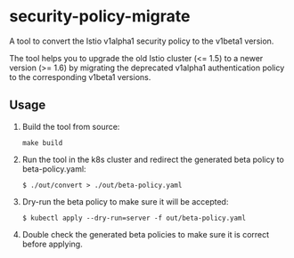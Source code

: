 # security-policy-migrate

A tool to convert the Istio v1alpha1 security policy to the v1beta1 version.

The tool helps you to upgrade the old Istio cluster (<= 1.5) to a newer version (>= 1.6) by migrating the deprecated
v1alpha1 authentication policy to the corresponding v1beta1 versions.

## Usage

1. Build the tool from source:

    ```console
    make build
    ```

1. Run the tool in the k8s cluster and redirect the generated beta policy to beta-policy.yaml:

    ```console
    $ ./out/convert > ./out/beta-policy.yaml
    ```

1. Dry-run the beta policy to make sure it will be accepted:

    ```console
    $ kubectl apply --dry-run=server -f out/beta-policy.yaml
    ```

1. Double check the generated beta policies to make sure it is correct before applying.
